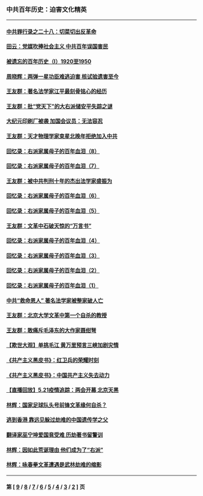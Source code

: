 ### 中共百年历史：迫害文化精英
---
#### [中共罪行录之二十八：切菜切出反革命](../../pages/nf1176111/n13030600.md?07010430) 
#### [田云：党媒吹捧社会主义 中共百年误国害民](../../pages/nf1176111/n13006682.md?07010430) 
#### [被遗忘的百年历史（I）1920至1950](../../pages/nf1176111/n12986411.md?07010430) 
#### [周晓辉：两弹一星功臣难逃迫害 核试验遗害至今](../../pages/nf1176111/n12974997.md?07010430) 
#### [王友群：著名法学家江平最刻骨铭心的经历](../../pages/nf1176111/n12970787.md?07010430) 
#### [王友群：批“党天下”的大右派储安平失踪之谜](../../pages/nf1176111/n12954229.md?07010430) 
#### [大纪元印刷厂被袭 加国会议员：无法容忍](../../pages/nf1176111/n12883028.md?07010430) 
#### [王友群：天才物理学家束星北晚年拒绝加入中共](../../pages/nf1176111/n12792913.md?07010430) 
#### [回忆录：右派家属母子的百年血泪（8）](../../pages/nf1176111/n12706196.md?07010430) 
#### [回忆录：右派家属母子的百年血泪（7）](../../pages/nf1176111/n12706191.md?07010430) 
#### [王友群：被中共判刑十年的杰出法学家盛振为](../../pages/nf1176111/n12706141.md?07010430) 
#### [回忆录：右派家属母子的百年血泪（6）](../../pages/nf1176111/n12698863.md?07010430) 
#### [回忆录：右派家属母子的百年血泪（5）](../../pages/nf1176111/n12692515.md?07010430) 
#### [王友群：文革中石破天惊的“万言书”](../../pages/nf1176111/n12690994.md?07010430) 
#### [回忆录：右派家属母子的百年血泪（4）](../../pages/nf1176111/n12686410.md?07010430) 
#### [回忆录：右派家属母子的百年血泪（3）](../../pages/nf1176111/n12683820.md?07010430) 
#### [回忆录：右派家属母子的百年血泪（2）](../../pages/nf1176111/n12679738.md?07010430) 
#### [回忆录：右派家属母子的百年血泪（1）](../../pages/nf1176111/n12678112.md?07010430) 
#### [中共“救命恩人” 著名法学家被整家破人亡](../../pages/nf1176111/n12658168.md?07010430) 
#### [王友群：北京大学文革中第一个自杀的教授](../../pages/nf1176111/n12632697.md?07010430) 
#### [王友群：敢痛斥毛泽东的大作家聂绀弩](../../pages/nf1176111/n12384788.md?07010430) 
#### [【欺世大观】单挑毛江 黄万里预言三峡加剧灾情](../../pages/nf1176111/n12357101.md?07010430) 
#### [《共产主义黑皮书》：红卫兵的荣耀时刻](../../pages/nf1176111/n12190329.md?07010430) 
#### [《共产主义黑皮书》：中国共产主义失去动力](../../pages/nf1176111/n12168749.md?07010430) 
#### [【直播回放】5.21疫情追踪：两会开幕 北京天黑](../../pages/nf1176111/n12126358.md?07010430) 
#### [林辉：国家足球队头号前锋文革缘何自杀？](../../pages/nf1176111/n11648921.md?07010430) 
#### [逃到香港 靠远见躲过劫难的中国遗传学之父](../../pages/nf1176111/n11535984.md?07010430) 
#### [翻译家巫宁坤爱国竟受难 历劫著书留警训](../../pages/nf1176111/n11478084.md?07010430) 
#### [林辉：因如此荒诞理由 他们成为了“右派”](../../pages/nf1176111/n11070799.md?07010430) 
#### [林辉：咏春拳文革遭遇是武林劫难的缩影](../../pages/nf1176111/n11042647.md?07010430) 

---
#### 第 [ [9](./9.md?07010430) / [8](./8.md?07010430) / [7](./7.md?07010430) / [6](./6.md?07010430) / [5](./5.md?07010430) / [4](./4.md?07010430) / [3](./3.md?07010430) / [2](./2.md?07010430) ] 页
